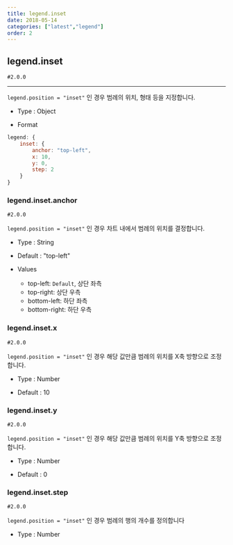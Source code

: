 ```yaml
---
title: legend.inset
date: 2018-05-14
categories: ["latest","legend"]
order: 2
---
```


## legend.inset

`#2.0.0`

---

`legend.position = "inset"` 인 경우 범례의 위치, 형태 등을 지정합니다.

* Type : Object

* Format
```javascript
legend: {
	inset: {
		anchor: "top-left",
		x: 10,
		y: 0,
		step: 2
	}
}
```

### legend.inset.anchor

`#2.0.0`

`legend.position = "inset"` 인 경우 차트 내에서 범례의 위치를 ​​결정합니다.

* Type : String

* Default : "top-left"

* Values

	* top-left: `Default`, 상단 좌측
	* top-right: 상단 우측
	* bottom-left: 하단 좌측
	* bottom-right: 하단 우측

### legend.inset.x

`#2.0.0`

`legend.position = "inset"` 인 경우 해당 값만큼 범례의 위치를 X축 방향으로 조정합니다.

* Type : Number

* Default : 10

### legend.inset.y

`#2.0.0`

`legend.position = "inset"` 인 경우 해당 값만큼 범례의 위치를 Y축 방향으로 조정합니다.

* Type : Number

* Default : 0

### legend.inset.step

`#2.0.0`

`legend.position = "inset"` 인 경우 범례의 행의 개수를 정의합니다 

* Type : Number
